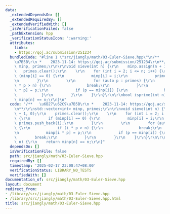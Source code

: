 ```yaml
---
data:
  _extendedDependsOn: []
  _extendedRequiredBy: []
  _extendedVerifiedWith: []
  _isVerificationFailed: false
  _pathExtension: hpp
  _verificationStatusIcon: ':warning:'
  attributes:
    links:
    - https://qoj.ac/submission/251234
  bundledCode: "#line 1 \"src/jiangly/math/03-Euler-Sieve.hpp\"\n/**   \u6B27\u62C9\
    \u7B5B\r\n *    2023-11-14: https://qoj.ac/submission/251234\r\n**/\r\nstd::vector<int>\
    \ minp, primes;\r\n\r\nvoid sieve(int n) {\r\n    minp.assign(n + 1, 0);\r\n \
    \   primes.clear();\r\n    \r\n    for (int i = 2; i <= n; i++) {\r\n        if\
    \ (minp[i] == 0) {\r\n            minp[i] = i;\r\n            primes.push_back(i);\r\
    \n        }\r\n        \r\n        for (auto p : primes) {\r\n            if (i\
    \ * p > n) {\r\n                break;\r\n            }\r\n            minp[i\
    \ * p] = p;\r\n            if (p == minp[i]) {\r\n                break;\r\n \
    \           }\r\n        }\r\n    }\r\n}\r\n\r\nbool isprime(int n) {\r\n    return\
    \ minp[n] == n;\r\n}\n"
  code: "/**   \u6B27\u62C9\u7B5B\r\n *    2023-11-14: https://qoj.ac/submission/251234\r\
    \n**/\r\nstd::vector<int> minp, primes;\r\n\r\nvoid sieve(int n) {\r\n    minp.assign(n\
    \ + 1, 0);\r\n    primes.clear();\r\n    \r\n    for (int i = 2; i <= n; i++)\
    \ {\r\n        if (minp[i] == 0) {\r\n            minp[i] = i;\r\n           \
    \ primes.push_back(i);\r\n        }\r\n        \r\n        for (auto p : primes)\
    \ {\r\n            if (i * p > n) {\r\n                break;\r\n            }\r\
    \n            minp[i * p] = p;\r\n            if (p == minp[i]) {\r\n        \
    \        break;\r\n            }\r\n        }\r\n    }\r\n}\r\n\r\nbool isprime(int\
    \ n) {\r\n    return minp[n] == n;\r\n}"
  dependsOn: []
  isVerificationFile: false
  path: src/jiangly/math/03-Euler-Sieve.hpp
  requiredBy: []
  timestamp: '2025-02-17 23:08:47+08:00'
  verificationStatus: LIBRARY_NO_TESTS
  verifiedWith: []
documentation_of: src/jiangly/math/03-Euler-Sieve.hpp
layout: document
redirect_from:
- /library/src/jiangly/math/03-Euler-Sieve.hpp
- /library/src/jiangly/math/03-Euler-Sieve.hpp.html
title: src/jiangly/math/03-Euler-Sieve.hpp
---
```

